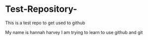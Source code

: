 # Test-Repository-
This is a test repo to get used to github

My name is hannah harvey I am trying to learn to use github and git 

